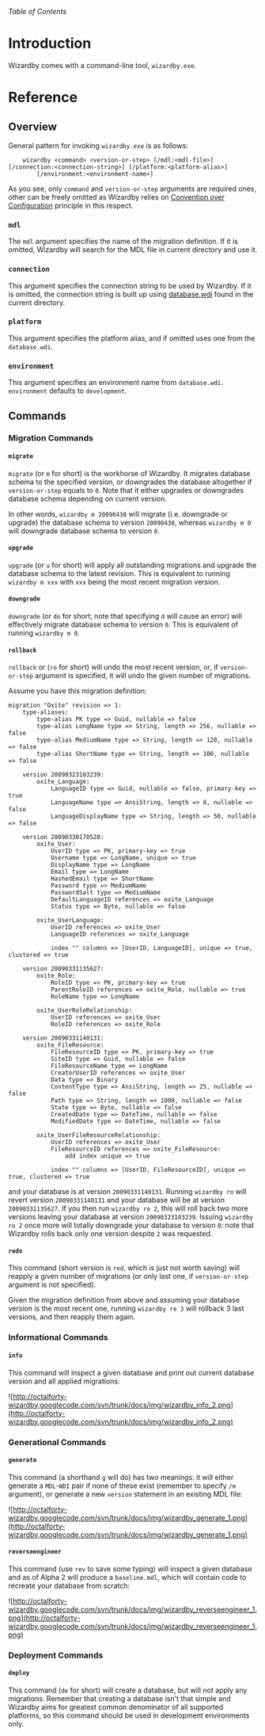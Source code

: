 _Table of Contents_


# Introduction #

Wizardby comes with a command-line tool, `wizardby.exe`.

# Reference #

## Overview ##

General pattern for invoking `wizardby.exe` is as follows:

```
    wizardby <command> <version-or-step> [/mdl:<mdl-file>] [/connection:<connection-string>] [/platform:<platform-alias>] 
        [/environment:<environment-name>]
```

As you see, only `command` and `version-or-step` arguments are required ones, other can be freely omitted as Wizardby relies on [Convention over Configuration](http://en.wikipedia.org/wiki/Convention_over_configuration) principle in this respect.

### `mdl` ###

The `mdl` argument specifies the name of the migration definition. If it is omitted, Wizardby will search for the MDL file in current directory and use it.

### `connection` ###

This argument specifies the connection string to be used by Wizardby. If it is omitted, the connection string is built up using [database.wdi](DatabaseWdiReference.md) found in the current directory.

### `platform` ###

This argument specifies the platform alias, and if omitted uses one from the `database.wdi`.

### `environment` ###

This argument specifies an environment name from `database.wdi`. `environment` defaults to `development`.

## Commands ##

### Migration Commands ###

#### `migrate` ####

`migrate` (or `m` for short) is the workhorse of Wizardby. It migrates database schema to the specified version, or downgrades the database altogether if `version-or-step` equals to `0`. Note that it either upgrades or downgrades database schema depending on current version.

In other words, `wizardby m 20090430` will migrate (i.e. downgrade or upgrade) the database schema to version `20090430`, whereas `wizardby m 0` will downgrade database schema to version `0`.

#### `upgrade` ####

`upgrade` (or `u` for short) will apply all outstanding migrations and upgrade the database schema to the latest revision. This is equivalent to running `wizardby m xxx` with `xxx` being the most recent migration version.

#### `downgrade` ####

`downgrade` (or `do` for short; note that specifying `d` will cause an error) will effectively migrate database schema to version `0`. This is equivalent of running `wizardby m 0`.

#### `rollback` ####

`rollback` or (`ro` for short) will undo the most recent version, or, if `version-or-step` argument is specified, it will undo the given number of migrations.

Assume you have this migration definition:

```
migration "Oxite" revision => 1:
    type-aliases:
        type-alias PK type => Guid, nullable => false
        type-alias LongName type => String, length => 256, nullable => false
        type-alias MediumName type => String, length => 128, nullable => false
        type-alias ShortName type => String, length => 100, nullable => false
		
    version 20090323103239:
        oxite_Language:
            LanguageID type => Guid, nullable => false, primary-key => true
            LanguageName type => AnsiString, length => 8, nullable => false
            LanguageDisplayName type => String, length => 50, nullable => false

    version 20090330170528:
        oxite_User:
            UserID type => PK, primary-key => true
            Username type => LongName, unique => true
            DisplayName type => LongName
            Email type => LongName
            HashedEmail type => ShortName
            Password type => MediumName
            PasswordSalt type => MediumName
            DefaultLanguageID references => oxite_Language
            Status type => Byte, nullable => false
            
        oxite_UserLanguage:
            UserID references => oxite_User
            LanguageID references => oxite_Language

            index "" columns => [UserID, LanguageID], unique => true, clustered => true

    version 20090331135627:
        oxite_Role:
            RoleID type => PK, primary-key => true
            ParentRoleID references => oxite_Role, nullable => true			
            RoleName type => LongName

        oxite_UserRoleRelationship:
            UserID references => oxite_User
            RoleID references => oxite_Role	

    version 20090331140131:
        oxite_FileResource:
            FileResourceID type => PK, primary-key => true
            SiteID type => Guid, nullable => false
            FileResourceName type => LongName
            CreatorUserID references => oxite_User
            Data type => Binary
            ContentType type => AnsiString, length => 25, nullable => false
            Path type => String, length => 1000, nullable => false
            State type => Byte, nullable => false
            CreatedDate type => DateTime, nullable => false
            ModifiedDate type => DateTime, nullable => false 

        oxite_UserFileResourceRelationship:
            UserID references => oxite_User
            FileResourceID references => oxite_FileResource:
                add index unique => true

            index "" columns => [UserID, FileResourceID], unique => true, clustered => true      
```

and your database is at version `20090331140131`. Running `wizardby ro` will revert version `20090331140131` and your database will be at version `20090331135627`. If you then run `wizardby ro 2`, this will roll back two more versions leaving your database at version `20090323103239`. Issuing `wizardby ro 2` once more will totally downgrade your database to version `0`: note that Wizardby rolls back only one version despite `2` was requested.

#### `redo` ####

This command (short version is `red`, which is just not worth saving) will reapply a given number of migrations (or only last one, if `version-or-step` argument is not specified).

Given the migration definition from above and assuming your database version is the most recent one, running `wizardby re 3` will rollback 3 last versions, and then reapply them again.

### Informational Commands ###

#### `info` ####

This command will inspect a given database and print out current database version and all applied migrations:

![http://octalforty-wizardby.googlecode.com/svn/trunk/docs/img/wizardby_info_2.png](http://octalforty-wizardby.googlecode.com/svn/trunk/docs/img/wizardby_info_2.png)

### Generational Commands ###

#### `generate` ####

This command (a shorthand `g` will do) has two meanings: it will either generate a `MDL`-`WDI` pair if none of these exist (remember to specify `/m` argument), or generate a new `version` statement in an existing MDL file:

![http://octalforty-wizardby.googlecode.com/svn/trunk/docs/img/wizardby_generate_1.png](http://octalforty-wizardby.googlecode.com/svn/trunk/docs/img/wizardby_generate_1.png)

#### `reverseengineer` ####

This command (use `rev` to save some typing) will inspect a given database and as of Alpha 2 will produce a `baseline.mdl`, which will contain code to recreate your database from scratch:

![http://octalforty-wizardby.googlecode.com/svn/trunk/docs/img/wizardby_reverseengineer_1.png](http://octalforty-wizardby.googlecode.com/svn/trunk/docs/img/wizardby_reverseengineer_1.png)

### Deployment Commands ###

#### `deploy` ####

This command (`de` for short) will create a database, but will not apply any migrations. Remember that creating a database isn't that simple and Wizardby aims for greatest common denominator of all supported platforms, so this command should be used in development environments only.